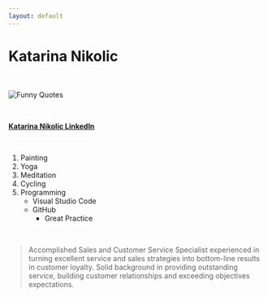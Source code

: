 ```yaml
---
layout: default
---
```


# Katarina Nikolic

<br>

![Funny Quotes](https://scontent-frt3-1.xx.fbcdn.net/v/t1.0-1/32887352_197343187570783_7798841202790367232_n.jpg?_nc_cat=107&_nc_sid=dbb9e7&_nc_ohc=ZVQN1DwJcNwAX-pfUUU&_nc_ht=scontent-frt3-1.xx&oh=af27bdff4b7558f45232b106b667af59&oe=5F49EED8)

<br>

**[Katarina Nikolic LinkedIn](https://www.linkedin.com/in/katarina-nikolic-14951089)**

<br>

1. Painting
2. Yoga
3. Meditation
4. Cycling
5. Programming
     - Visual Studio Code
     - GitHub
       - Great Practice

<br>

> Accomplished Sales and Customer Service Specialist experienced in turning excellent service and sales strategies into bottom-line results in customer loyalty. Solid background in providing outstanding service, building customer relationships and exceeding objectives expectations.

